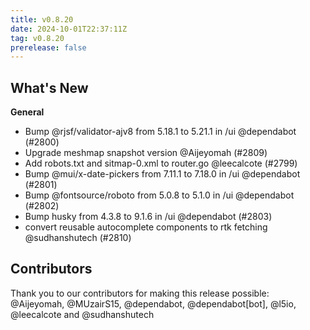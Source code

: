 ```yaml
---
title: v0.8.20
date: 2024-10-01T22:37:11Z
tag: v0.8.20
prerelease: false
---
```


## What's New
**General**
- Bump @rjsf/validator-ajv8 from 5.18.1 to 5.21.1 in /ui @dependabot (#2800)
- Upgrade meshmap snapshot version @Aijeyomah (#2809)
- Add robots.txt and sitmap-0.xml to router.go @leecalcote (#2799)
- Bump @mui/x-date-pickers from 7.11.1 to 7.18.0 in /ui @dependabot (#2801)
- Bump @fontsource/roboto from 5.0.8 to 5.1.0 in /ui @dependabot (#2802)
- Bump husky from 4.3.8 to 9.1.6 in /ui @dependabot (#2803)
- convert reusable autocomplete components to rtk fetching @sudhanshutech (#2810)

## Contributors

Thank you to our contributors for making this release possible:
@Aijeyomah, @MUzairS15, @dependabot, @dependabot[bot], @l5io, @leecalcote and @sudhanshutech

